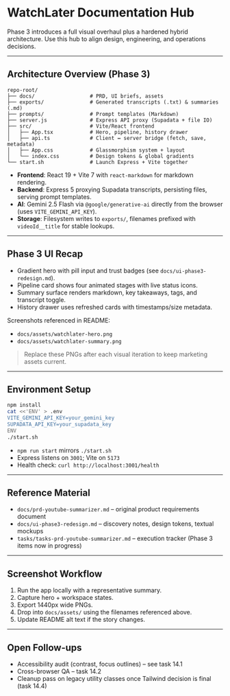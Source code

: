 # WatchLater Documentation Hub

Phase 3 introduces a full visual overhaul plus a hardened hybrid architecture. Use this hub to align design, engineering, and operations decisions.

---

## Architecture Overview (Phase 3)

```
repo-root/
├── docs/                  # PRD, UI briefs, assets
├── exports/               # Generated transcripts (.txt) & summaries (.md)
├── prompts/               # Prompt templates (Markdown)
├── server.js              # Express API proxy (Supadata + file IO)
├── src/                   # Vite/React frontend
│   ├── App.tsx            # Hero, pipeline, history drawer
│   ├── api.ts             # Client ↔ server bridge (fetch, save, metadata)
│   ├── App.css            # Glassmorphism system + layout
│   └── index.css          # Design tokens & global gradients
└── start.sh               # Launch Express + Vite together
```

* **Frontend**: React 19 + Vite 7 with `react-markdown` for markdown rendering.
* **Backend**: Express 5 proxying Supadata transcripts, persisting files, serving prompt templates.
* **AI**: Gemini 2.5 Flash via `@google/generative-ai` directly from the browser (uses `VITE_GEMINI_API_KEY`).
* **Storage**: Filesystem writes to `exports/`, filenames prefixed with `videoId__title` for stable lookups.

---

## Phase 3 UI Recap
- Gradient hero with pill input and trust badges (see `docs/ui-phase3-redesign.md`).
- Pipeline card shows four animated stages with live status icons.
- Summary surface renders markdown, key takeaways, tags, and transcript toggle.
- History drawer uses refreshed cards with timestamps/size metadata.

Screenshots referenced in README:
- `docs/assets/watchlater-hero.png`
- `docs/assets/watchlater-summary.png`

> Replace these PNGs after each visual iteration to keep marketing assets current.

---

## Environment Setup
```bash
npm install
cat <<'ENV' > .env
VITE_GEMINI_API_KEY=your_gemini_key
SUPADATA_API_KEY=your_supadata_key
ENV
./start.sh
```

- `npm run start` mirrors `./start.sh`
- Express listens on `3001`; Vite on `5173`
- Health check: `curl http://localhost:3001/health`

---

## Reference Material
- `docs/prd-youtube-summarizer.md` – original product requirements document
- `docs/ui-phase3-redesign.md` – discovery notes, design tokens, textual mockups
- `tasks/tasks-prd-youtube-summarizer.md` – execution tracker (Phase 3 items now in progress)

---

## Screenshot Workflow
1. Run the app locally with a representative summary.
2. Capture hero + workspace states.
3. Export 1440px wide PNGs.
4. Drop into `docs/assets/` using the filenames referenced above.
5. Update README alt text if the story changes.

---

## Open Follow-ups
- Accessibility audit (contrast, focus outlines) – see task 14.1
- Cross-browser QA – task 14.2
- Cleanup pass on legacy utility classes once Tailwind decision is final (task 14.4)

